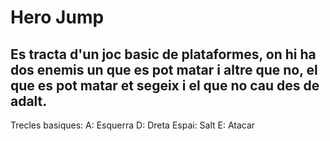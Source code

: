 # Hero Jump
## Es tracta d'un joc basic de plataformes, on hi ha dos enemis un que es pot matar i altre que no, el que es pot matar et segeix i el que no cau des de adalt.
Trecles basiques:
A: Esquerra
D: Dreta
Espai: Salt
E: Atacar

